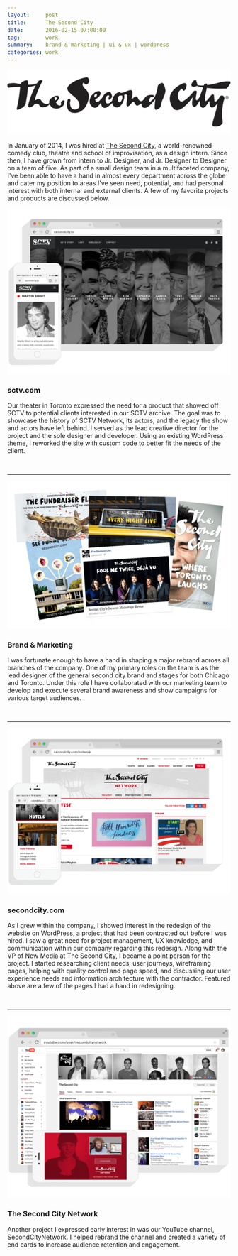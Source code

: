 ```yaml
---
layout:     post
title:      The Second City
date:       2016-02-15 07:00:00
tag:		work
summary:    brand & marketing | ui & ux | wordpress
categories: work
---
```


![SC Logo](/images/SC_2014_logo_blk.png)


In January of 2014, I was hired at [The Second City](http://www.secondcity.com/), a world-renowned comedy club, theatre and school of improvisation,  as a design intern. Since then, I have grown from intern to Jr. Designer, and Jr. Designer to Designer on a team of five.  As part of a small design team in a multifaceted company, I've been able to have a hand in almost every department across the globe and cater my position to areas I've seen need, potential, and had personal interest with both internal and external clients. A few of my favorite projects and products are discussed below.



_![SCTV](/images/SC_SCTV.png)_

<h3>sctv.com</h3>

Our theater in Toronto expressed the need for a product that showed off SCTV to potential clients interested in our SCTV archive. The goal was to showcase the history of SCTV Network, its actors, and the legacy the show and actors have left behind. I served as the lead creative director for the project and the sole designer and developer. Using an existing WordPress theme, I reworked the site with custom code to better fit the needs of the client.

<br>

---

_![SCTV](/images/SC_Brand.png)_

<h3>Brand & Marketing</h3>

I was fortunate enough to have a hand in shaping a major rebrand across all branches of the company. One of my primary roles on the team is as the lead designer of the general second city brand and stages for both Chicago and Toronto. Under this role I have collaborated with our marketing team to develop and execute several brand awareness and show campaigns for various target audiences.

<br>

---


_![The Second City](/images/SC_Main.png)_


<h3>secondcity.com</h3>

As I grew within the company, I showed interest in the redesign of the website on WordPress, a project that had been contracted out before I was hired. I saw a great need for project management, UX knowledge, and communication within our company regarding this redesign. Along with the VP of New Media at The Second City, I became a point person for the project. I started researching client needs, user journeys, wireframing pages, helping with quality control and page speed, and discussing our user experience needs and information architecture with the contractor. Featured above are a few of the pages I had a hand in redesigning.

<br>

---


_![Second City Network](/images/SC_Network.png)_


<h3>The Second City Network</h3>

Another project I expressed early interest in was our YouTube channel, SecondCityNetwork. I helped rebrand the channel and created a variety of end cards to increase audience retention and engagement.
